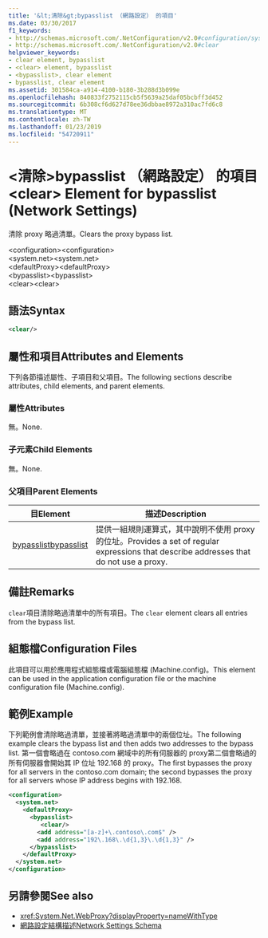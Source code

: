 ```yaml
---
title: '&lt;清除&gt;bypasslist （網路設定） 的項目'
ms.date: 03/30/2017
f1_keywords:
- http://schemas.microsoft.com/.NetConfiguration/v2.0#configuration/system.net/defaultProxy/bypasslist/clear
- http://schemas.microsoft.com/.NetConfiguration/v2.0#clear
helpviewer_keywords:
- clear element, bypasslist
- <clear> element, bypasslist
- <bypasslist>, clear element
- bypasslist, clear element
ms.assetid: 301584ca-a914-4100-b180-3b288d3b099e
ms.openlocfilehash: 840833f2752115cb5f5639a25daf05bcbff3d452
ms.sourcegitcommit: 6b308cf6d627d78ee36dbbae8972a310ac7fd6c8
ms.translationtype: MT
ms.contentlocale: zh-TW
ms.lasthandoff: 01/23/2019
ms.locfileid: "54720911"
---
```

# <a name="ltcleargt-element-for-bypasslist-network-settings"></a><span data-ttu-id="7d537-102">&lt;清除&gt;bypasslist （網路設定） 的項目</span><span class="sxs-lookup"><span data-stu-id="7d537-102">&lt;clear&gt; Element for bypasslist (Network Settings)</span></span>
<span data-ttu-id="7d537-103">清除 proxy 略過清單。</span><span class="sxs-lookup"><span data-stu-id="7d537-103">Clears the proxy bypass list.</span></span>  
  
 <span data-ttu-id="7d537-104">\<configuration></span><span class="sxs-lookup"><span data-stu-id="7d537-104">\<configuration></span></span>  
<span data-ttu-id="7d537-105">\<system.net></span><span class="sxs-lookup"><span data-stu-id="7d537-105">\<system.net></span></span>  
<span data-ttu-id="7d537-106">\<defaultProxy></span><span class="sxs-lookup"><span data-stu-id="7d537-106">\<defaultProxy></span></span>  
<span data-ttu-id="7d537-107">\<bypasslist></span><span class="sxs-lookup"><span data-stu-id="7d537-107">\<bypasslist></span></span>  
<span data-ttu-id="7d537-108">\<clear></span><span class="sxs-lookup"><span data-stu-id="7d537-108">\<clear></span></span>  
  
## <a name="syntax"></a><span data-ttu-id="7d537-109">語法</span><span class="sxs-lookup"><span data-stu-id="7d537-109">Syntax</span></span>  
  
```xml  
<clear/>  
```  
  
## <a name="attributes-and-elements"></a><span data-ttu-id="7d537-110">屬性和項目</span><span class="sxs-lookup"><span data-stu-id="7d537-110">Attributes and Elements</span></span>  
 <span data-ttu-id="7d537-111">下列各節描述屬性、子項目和父項目。</span><span class="sxs-lookup"><span data-stu-id="7d537-111">The following sections describe attributes, child elements, and parent elements.</span></span>  
  
### <a name="attributes"></a><span data-ttu-id="7d537-112">屬性</span><span class="sxs-lookup"><span data-stu-id="7d537-112">Attributes</span></span>  
 <span data-ttu-id="7d537-113">無。</span><span class="sxs-lookup"><span data-stu-id="7d537-113">None.</span></span>  
  
### <a name="child-elements"></a><span data-ttu-id="7d537-114">子元素</span><span class="sxs-lookup"><span data-stu-id="7d537-114">Child Elements</span></span>  
 <span data-ttu-id="7d537-115">無。</span><span class="sxs-lookup"><span data-stu-id="7d537-115">None.</span></span>  
  
### <a name="parent-elements"></a><span data-ttu-id="7d537-116">父項目</span><span class="sxs-lookup"><span data-stu-id="7d537-116">Parent Elements</span></span>  
  
|<span data-ttu-id="7d537-117">**目**</span><span class="sxs-lookup"><span data-stu-id="7d537-117">**Element**</span></span>|<span data-ttu-id="7d537-118">**描述**</span><span class="sxs-lookup"><span data-stu-id="7d537-118">**Description**</span></span>|  
|-----------------|---------------------|  
|[<span data-ttu-id="7d537-119">bypasslist</span><span class="sxs-lookup"><span data-stu-id="7d537-119">bypasslist</span></span>](../../../../../docs/framework/configure-apps/file-schema/network/bypasslist-element-network-settings.md)|<span data-ttu-id="7d537-120">提供一組規則運算式，其中說明不使用 proxy 的位址。</span><span class="sxs-lookup"><span data-stu-id="7d537-120">Provides a set of regular expressions that describe addresses that do not use a proxy.</span></span>|  
  
## <a name="remarks"></a><span data-ttu-id="7d537-121">備註</span><span class="sxs-lookup"><span data-stu-id="7d537-121">Remarks</span></span>  
 <span data-ttu-id="7d537-122">`clear`項目清除略過清單中的所有項目。</span><span class="sxs-lookup"><span data-stu-id="7d537-122">The `clear` element clears all entries from the bypass list.</span></span>  
  
## <a name="configuration-files"></a><span data-ttu-id="7d537-123">組態檔</span><span class="sxs-lookup"><span data-stu-id="7d537-123">Configuration Files</span></span>  
 <span data-ttu-id="7d537-124">此項目可以用於應用程式組態檔或電腦組態檔 (Machine.config)。</span><span class="sxs-lookup"><span data-stu-id="7d537-124">This element can be used in the application configuration file or the machine configuration file (Machine.config).</span></span>  
  
## <a name="example"></a><span data-ttu-id="7d537-125">範例</span><span class="sxs-lookup"><span data-stu-id="7d537-125">Example</span></span>  
 <span data-ttu-id="7d537-126">下列範例會清除略過清單，並接著將略過清單中的兩個位址。</span><span class="sxs-lookup"><span data-stu-id="7d537-126">The following example clears the bypass list and then adds two addresses to the bypass list.</span></span> <span data-ttu-id="7d537-127">第一個會略過在 contoso.com 網域中的所有伺服器的 proxy第二個會略過的所有伺服器會開始其 IP 位址 192.168 的 proxy。</span><span class="sxs-lookup"><span data-stu-id="7d537-127">The first bypasses the proxy for all servers in the contoso.com domain; the second bypasses the proxy for all servers whose IP address begins with 192.168.</span></span>  
  
```xml  
<configuration>  
  <system.net>  
    <defaultProxy>  
      <bypasslist>  
         <clear/>  
        <add address="[a-z]+\.contoso\.com$" />  
        <add address="192\.168\.\d{1,3}\.\d{1,3}" />  
      </bypasslist>  
    </defaultProxy>  
  </system.net>  
</configuration>   
```  
  
## <a name="see-also"></a><span data-ttu-id="7d537-128">另請參閱</span><span class="sxs-lookup"><span data-stu-id="7d537-128">See also</span></span>
- <xref:System.Net.WebProxy?displayProperty=nameWithType>
- [<span data-ttu-id="7d537-129">網路設定結構描述</span><span class="sxs-lookup"><span data-stu-id="7d537-129">Network Settings Schema</span></span>](../../../../../docs/framework/configure-apps/file-schema/network/index.md)
